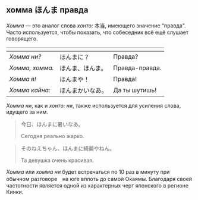 ## хомма ほんま правда

*Хомма* — это аналог слова *хонто:* 本当, имеющего значение "правда". Часто используется, чтобы показать, что собеседник всё ещё слушает говорящего.

[]()|[]()|[]()
-|-|-
*Хомма ни?*|ほんまに？|Правда?
*Хомма, хомма.*|ほんま、ほんま。|Правда-правда.
*Хомма я!*|ほんまや！|Правда!
*Хомма кайна:*|ほんまかいなあ。|Да ты шутишь!

*Хомма ни*, как и *хонто: ни*, также используется для усиления слова, идущего за ним.

> 今日、ほんまに暑いなあ。
>
> Сегодня реально жарко.

> そのねえちゃん、ほんまに綺麗やねん。
>
> Та девушка очень красивая.

*Хомма* или *хомма ни* будет встречаться по 10 раз в минуту при обычном разговоре　на юге вплоть до самой Окаямы. Благодаря своей частотности является одной из характерных черт японского в регионе Кинки.
